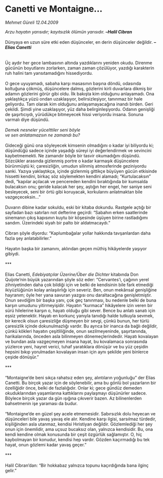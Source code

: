 # Canetti ve Montaigne...

*Mehmet Güreli 12.04.2009*

<div class="taraf_structure_2col_1zq">
<div class="margen_n">



 <p><i>Arzu hayatın yarısıdır; kayıtsızlık ölümün yarısıdır. </i><b>–<i>Halil Cibran</i></b> <br/><br/>Dünyaya en uzun süre etki eden düşünceler, en derin düşünceler değildir. <b>–<i>Elias Canetti</i></b> <br/><br/><br/>Üç aydır her gece lambasının altında yazdıklarını yeniden okudu. Direnme gücünün boyutlarını zorlarken, zaman zaman çözülüyor, yazdığı karakterin ruh halini tam yansıtamadığını hissediyordu. <br/><br/>O gece uyuyamadı, sabaha karşı masasının başına döndü, odasında koltuğuna çökmüş, düşüncelere dalmış, gözlerini kirli duvarlara dikmiş bir adamın gözlerini görür gibi oldu. İlk bakışta kim olduğunu anlayamadı. Ona yaklaştıkça yüzü ondan uzaklaşıyor, belirsizleşiyor, tanınmaz bir hale geliyordu. Tam olarak kim olduğunu anlayamayacağına inandı birden. Geri çekildi. Şimdi yine uzaklaşıyor, yüz daha belirginleşiyordu. Odanın genişliği de şaşırtıcıydı, yürüdükçe bitmeyecek hissi veriyordu insana. Sonuna varmalı diye düşündü.<i> <br/><br/>Demek nesneler yücelttiler seni böyle <br/>ve sen anlatamazsın ne zamandı bu?</i> <br/><br/>Gideceği günü ona söyleyecek kimsenin olmadığını o kadar iyi biliyordu ki; düşündüğü sadece içinde yaşadığı süreyi iyi değerlendirmek ve sevincini kaybetmemekti. Ne zamandır böyle bir tasvir okumadığını düşündü. Sözcükler arasında gizlenmiş portre o kadar karmaşık düşüncelere bürünmüştü ki; çaresizliğin, umudun silinmiş atmosferinde geziniyordu sanki. Yazıya yaklaştıkça, içinde gizlenmiş gittikçe büyüyen gücün etkisinde hissetti kendini, birkaç söz söylemekten kendini alamadı; “Kurtulacaksın” dedi, “kapılar açılacak ve pencereden kendini bıraktığında bir kumsalda bulacaksın onu; geride kalacak her şey, aştığın her engel, her saniye seni besleyecek, seni bir örtü gibi koruyacak, korkularını anlatmaktan bile vazgeçeceksin...” <br/><br/>Duvarın dibine kadar sokuldu, eski bir kitaba dokundu. Rastgele açtığı bir sayfadan bazı satırları not defterine geçirdi: “Sabahın erken saatlerinde sinemanın çıkış kapısının kuytu bir köşesinde üşüyen birine rastladığımı sandım. Üzerindeki siyah bir palto bir aldatmacaydı.” <br/><br/>Cibran şöyle diyordu: “Kaplumbağalar yollar hakkında tavşanlardan daha fazla şey anlatabilirler.” <br/><br/>Hayatın başka bir zamanını, aklından geçen müthiş hikâyelerde yaşıyor gibiydi. <br/><br/>*** <br/><br/>Elias Canetti, <i>Edebiyatçılar Üzerine/Über die Dichter</i> kitabında Don Quijote’nin büyük yazarından şöyle söz eder: “Cervantes’i, çağının yerel zihniyetinden daha çok bildiği için ve belki de kendisinin bile fark etmediği ikiyüzlüğünün kolay anlaşılırlığı için severiz. Ben, onun mekânsal genişliğine hayranım; öyle her yana savuran yazgısı onu daraltacağına genişletmiştir. Onun sevdiğim bir başka yanı, çok geç tanınması, bu nedenle belki de buna karşın umudunu yitirmeyişidir. Hayatın “kurmaca” hikâyelere izin veren bir sürü hilelerine karşın o, hayatı olduğu gibi sever. Bence bu anlatı sanatı için eşsiz yetenektir. Hayatı en korkunç yanıyla tanıdığı halde tutkuyla sevmek, bir kerecik olsun çaresizliğe düşmeyen bir sevgi, çünkü bunun, her türlü çaresizlik içinde dokunulmazlığı vardır. Bu ayrıca bir inanca da bağlı değildir, çünkü kökleri hayatın çeşitliliğinde, onun sezilmeyeninde, şaşırtanında, harikalarında, önceden asla bilinmeyen dönemeçlerindedir. Hayatı kovalayan ve bundan asla vazgeçmeyen insana hayat, bu kovalamaca sonrasında yüzlerce yeni, hayret verici, tuhaf yaratıklara dönüşür ve bu yüz çeşidin hepsini bıkıp yorulmadan kovalayan insan için aynı şekilde yeni binlerce çeşide dönüşür.” <br/><br/>*** <br/><br/>“Montaigne’de beni sıkça rahatsız eden şey, alıntıların yoğunluğu” der Elias Canetti. Bu birçok yazar için de söylenebilir, ama bu gönlü bol yazarların bir özelliğidir önce, belki de fazlalığıdır. Onlar ki; gece gündüz demeden okuduklarından yaşamlarına kattıklarını paylaşmayı düşünürler sadece. Böylece birçok yazar da gün ışığına çıkıverir bazen. Az bilinenlerden bahsetmenin işe yaraması da budur. <br/><br/>“Montaigne’de en güzel şey acele etmemesidir. Sabırsızlık dolu heyecan ve düşünceleri bile yavaş yavaş ele alır. Kendine karşı ilgisi, sarsılmaz türdedir, kişiliğinden asla utanmaz, kendisi Hıristiyan değildir. Gözlemlediği her şey onun için önemlidir, ama uçsuz bucaksız olan, yalnızca kendisidir. Bu, ona kendi kendine olmak konusunda bir çeşit özgürlük sağlamıştır. O, hiç kaybolmayan bir konudur, kendisi hep vardır. Gözden kaçırmadığı bu tek hayat, onun gözlemi kadar yavaş geçer.” <br/><br/>*** <br/><br/>Halil Cibran’dan: “Bir hokkabaz yalnızca topunu kaçırdığında bana ilginç gelir.” </p>

<br/>


<div id="taraf_not">
</div>

</div>


</div>
